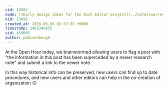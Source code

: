 ```yaml
---
cid: 14503
node: ![Early design ideas for the Rich Editor project](../notes/warren/04-29-2016/early-design-ideas-for-the-rich-editor-project)
nid: 13050
created_at: 2016-05-03 03:37:35 +0000
timestamp: 1462246655
uid: 459085
author: pdhixenbaugh
---
```


At the Open Hour today, we brainstormed allowing users to flag a post with "the information in this post has been superceded by a newer research note" and submit a link to the newer note.

In this way historical info can be preserved, new users can find up to date procedures, and new users and other editors can help in the co-creation of organization :D